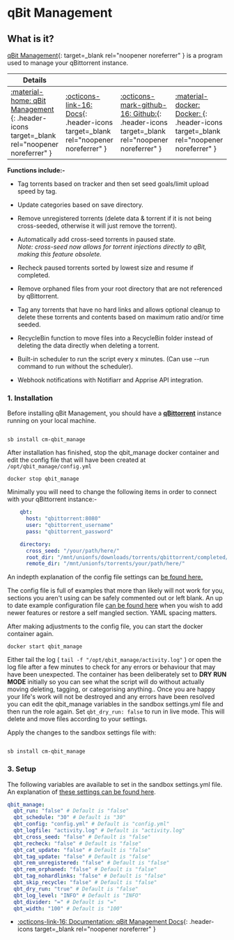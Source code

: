 # qBit Management

## What is it?

[qBit Management](https://github.com/StuffAnThings/qbit_manage){: target=_blank rel="noopener noreferrer" } is a program used to manage your qBittorrent instance.


| Details     |             |             |             |
|-------------|-------------|-------------|-------------|
| [:material-home: qBit Management ](https://github.com/StuffAnThings/qbit_manage){: .header-icons target=_blank rel="noopener noreferrer" } | [:octicons-link-16: Docs](https://github.com/StuffAnThings/qbit_manage/wiki){: .header-icons target=_blank rel="noopener noreferrer" } | [:octicons-mark-github-16: Github:](https://github.com/StuffAnThings/qbit_manage){: .header-icons target=_blank rel="noopener noreferrer" } | [:material-docker: Docker: ](https://hotio.dev/containers/qbitmanage/){: .header-icons target=_blank rel="noopener noreferrer" } |


**Functions include:-** <br />

  - Tag torrents based on tracker and then set seed goals/limit upload speed by tag.

  - Update categories based on save directory.

  - Remove unregistered torrents (delete data & torrent if it is not being cross-seeded, otherwise it will just remove the torrent).

  - Automatically add cross-seed torrents in paused state. <br />
    *Note: cross-seed now allows for torrent injections directly to qBit, making this feature obsolete.*

  - Recheck paused torrents sorted by lowest size and resume if completed.

  - Remove orphaned files from your root directory that are not referenced by qBittorrent.

  - Tag any torrents that have no hard links and allows optional cleanup to delete these torrents and contents based on maximum ratio and/or time seeded.

  - RecycleBin function to move files into a RecycleBin folder instead of deleting the data directly when deleting a torrent.

  - Built-in scheduler to run the script every x minutes. (Can use --run command to run without the scheduler).

  - Webhook notifications with Notifiarr and Apprise API integration.


### 1. Installation

Before installing qBit Management, you should have a **[qBittorrent](../community/apps/qbittorrent.md)** instance running on your local machine.

``` shell

sb install cm-qbit_manage

```
After installation has finished, stop the qbit_manage docker container and edit the config file that will have been created at `/opt/qbit_manage/config.yml`

```shell
docker stop qbit_manage
```
Minimally you will need to change the following items in order to connect with your qBittorrent instance:-

```yaml
    qbt:
      host: "qbittorrent:8080"
      user: "qbittorrent_username"
      pass: "qbittorrent_password"

    directory:
      cross_seed: "/your/path/here/"
      root_dir: "/mnt/unionfs/downloads/torrents/qbittorrent/completed/"
      remote_dir: "/mnt/unionfs/torrents/your/path/here/"
```
An indepth explanation of the config file settings can [be found here.](https://github.com/StuffAnThings/qbit_manage/wiki/Config-Setup#config-file)

The config file is full of examples that more than likely will not work for you, sections you aren't using can be safely commented out or left blank. An up to date example configuration file [can be found here](https://github.com/StuffAnThings/qbit_manage/blob/master/config/config.yml.sample) when you wish to add newer features or restore a self mangled section. YAML spacing matters.

After making adjustments to the config file, you can start the docker container again.

```shell
docker start qbit_manage
```
Either tail the log ( `tail -f "/opt/qbit_manage/activity.log"` ) or open the log file after a few minutes to check for any errors or behaviour that may have been unexpected. The container has been deliberately set to **DRY RUN MODE** initially so you can see what the script will do without actually moving deleting, tagging, or categorising anything.. Once you are happy your life's work will not be destroyed and any errors have been resolved you can edit the qbit_manage variables in the sandbox settings.yml file and then run the role again. Set `qbt_dry_run: false` to run in live mode. This will delete and move files according to your settings.

Apply the changes to the sandbox settings file with:

``` shell

sb install cm-qbit_manage

```

### 3. Setup

The following variables are available to set in the sandbox settings.yml file. An explanation of [these settings can be found here](https://github.com/StuffAnThings/qbit_manage/wiki/Docker-Installation).

```yaml
qbit_manage:
  qbt_run: "false" # Default is "false"
  qbt_schedule: "30" # Default is "30"
  qbt_config: "config.yml" # Default is "config.yml"
  qbt_logfile: "activity.log" # Default is "activity.log"
  qbt_cross_seed: "false" # Default is "false"
  qbt_recheck: "false" # Default is "false"
  qbt_cat_update: "false" # Default is "false"
  qbt_tag_update: "false" # Default is "false"
  qbt_rem_unregistered: "false" # Default is "false"
  qbt_rem_orphaned: "false" # Default is "false"
  qbt_tag_nohardlinks: "false" # Default is "false"
  qbt_skip_recycle: "false" # Default is "false"
  qbt_dry_run: "true" # Default is "false"
  qbt_log_level: "INFO" # Default is "INFO"
  qbt_divider: "=" # Default is "="
  qbt_width: "100" # Default is "100"
```

- [:octicons-link-16: Documentation: qBit Management Docs](https://github.com/StuffAnThings/qbit_manage/wiki){: .header-icons target=_blank rel="noopener noreferrer" }
